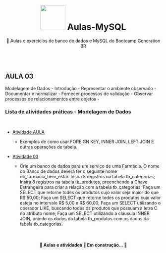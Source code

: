 <h1 align="center">
 <img src="https://i.gifer.com/origin/4c/4ced19632c5a410e3319d159e160bb30.gif" width="80"> Aulas-MySQL
</h1>

<p align="center"> 📁 Aulas e exercícios de banco de dados e MySQL do Bootcamp Generation BR </p>
<br>
<br>


<h2> AULA 03</h2>
Modelagem de Dados - Introdução
- Representar o ambiente observado
- Documentar e normalizar
- Fornecer processos de validação
- Observar processos de relacionamentos entre objetos
- 
<h3> Lista de atividades práticas - Modelagem de Dados </h3>
<br>
<!--ts-->
   
   * [Atividade AULA](https://github.com/JonathanBrasil/Aulas-MySQL/blob/main/Aula%2003/Aula%2003.sql)
      * Exemplos de como usar FOREIGN KEY,  INNER JOIN, LEFT JOIN E outras operações de tabela. 
	
* [Atividade 03](https://github.com/JonathanBrasil/Aulas-MySQL/tree/main/Aula%2003)
    
    * Crie um banco de dados para um serviço de uma Farmácia. O nome do Banco de dados deverá ter o seguinte nome db_farmacia_bem_estar.
     	Insira 5 registros na tabela tb_categorias; 
	Insira 8 registros na tabela tb_produtos, preenchendo a Chave Estrangeira para criar a relação com a tabela tb_categorias; 
	Faça um SELECT que retorne todes os produtos cujo valor seja maior do que R$ 50,00; 
	Faça um SELECT que retorne todes os produtos cujo valor esteja no intervalo R$ 5,00 e R$ 60,00; 
	Faça um SELECT utilizando o operador LIKE, buscando todes os produtos que possuam a letra C no atributo nome; 
	Faça um SELECT utilizando a cláusula INNER JOIN, unindo os dados da tabela tb_produtos com os dados da tabela tb_categorias.

          
 
<!--te-->
<br>


<h4 align="center"> 
	🚧  Aulas e atividades 🚀 Em construção...  🚧
</h4>
